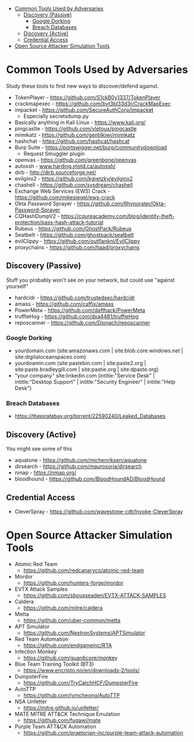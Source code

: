- [Common Tools Used by Adversaries](#common-tools-used-by-adversaries)
  - [Discovery (Passive)](#discovery-passive)
    - [Google Dorking](#google-dorking)
    - [Breach Databases](#breach-databases)
  - [Discovery (Active)](#discovery-active)
  - [Credential Access](#credential-access)
- [Open Source Attacker Simulation Tools](#open-source-attacker-simulation-tools)

# Common Tools Used by Adversaries

Study these tools to find new ways to discover/defend against.

- TokenPlayer - https://github.com/S1ckB0y1337/TokenPlayer
- crackmapexec - https://github.com/byt3bl33d3r/CrackMapExec
- impacket - https://github.com/SecureAuthCorp/impacket
  - Especially secretsdump.py
- Basically anything in Kali Linux - https://www.kali.org/
- pingcastle - https://github.com/vletoux/pingcastle
- mimikatz - https://github.com/gentilkiwi/mimikatz
- hashchat - https://github.com/hashcat/hashcat
- Burp Suite - https://portswigger.net/burp/communitydownload
  - Request Smuggler plugin
- openvas - https://github.com/greenbone/openvas
- autossh - www.harding.motd.ca/autossh/
- dirb - http://dirb.sourceforge.net/
- evilginx2 - https://github.com/kgretzky/evilginx2
- chashell - https://github.com/sysdream/chashell
- Exchange Web Services (EWS) Crack - https://github.com/mikesiegel/ews-crack
- Okta Password Sprayer - https://github.com/Rhynorater/Okta-Password-Sprayer
- CQHashDumpV2 - https://cqureacademy.com/blog/identity-theft-protection/pass-hash-attack-tutorial
- Rubeus - https://github.com/GhostPack/Rubeus
- Seatbelt - https://github.com/ghostpack/seatbelt
- evilClippy - https://github.com/outflanknl/EvilClippy
- proxychains - https://github.com/haad/proxychains

## Discovery (Passive)
Stuff you probably won't see on your network, but could use "against yourself"
- hardcidr - https://github.com/trustedsec/hardcidr
- amass - https://github.com/caffix/amass
- PowerMeta - https://github.com/dafthack/PowerMeta
- truffleHog - https://github.com/dxa4481/truffleHog
- reposcanner - https://github.com/Dionach/reposcanner

### Google Dorking
- yourdomain.com (site:amazonaws.com | site:blob.core.windows.net | site:digitaloceanspaces.com)
- yourdoamin.com (site:pastebin.com | site:paste2.org | site:paste.bradleygill.com | site:pastie.org | site:dpaste.org)
- "your company" site:linkedin.com (intitle:"Service Desk" | intitle:"Desktop Support" | intitle:"Security Engineer" | intitle:"Help Desk")

### Breach Databases
- https://thepiratebay.org/torrent/22590240/Leaked_Databases

## Discovery (Active)
You might see some of this
- aquatone - https://github.com/michenriksen/aquatone
- dirsearch - https://github.com/maurosoria/dirsearch
- nmap - https://nmap.org/
- bloodhound - https://github.com/BloodHoundAD/BloodHound

## Credential Access
- CleverSpray - https://github.com/wavestone-cdt/Invoke-CleverSpray


# Open Source Attacker Simulation Tools

- Atomic Red Team
  - https://github.com/redcanaryco/atomic-red-team
- Mordor
  - https://github.com/hunters-forge/mordor
- EVTX Attack Samples
  - https://github.com/sbousseaden/EVTX-ATTACK-SAMPLES
- Caldera
  - https://github.com/mitre/caldera
- Metta
  - https://github.com/uber-common/metta
- APT Simulator
  - https://github.com/NextronSystems/APTSimulator
- Red Team Automation
  - https://github.com/endgameinc/RTA
- Infection Monkey
  - https://github.com/guardicore/monkey
- Blue Team Training Toolkit (BT3)
  - https://www.encripto.no/en/downloads-2/tools/
- DumpsterFire
  - https://github.com/TryCatchHCF/DumpsterFire
- AutoTTP
  - https://github.com/jymcheong/AutoTTP
- NSA Unfetter
  - https://mitre.github.io/unfetter/
- MATE MITRE ATT&CK Technique Emulation
  - https://github.com/fugawi/mate
- Purple Team ATT&CK Automation
  - https://github.com/praetorian-inc/purple-team-attack-automation
